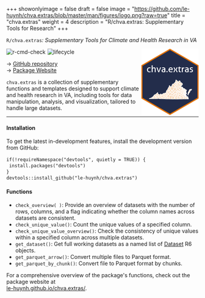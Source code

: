 +++
showonlyimage = false
draft = false
image = "https://github.com/le-huynh/chva.extras/blob/master/man/figures/logo.png?raw=true"
title = "chva.extras"
weight = 4
description = "R/chva.extras: Supplementary Tools for Research"
+++

`R/chva.extras`*: Supplementary Tools for Climate and Health Research in VA*

<a href="https://le-huynh.github.io/chva.extras/" target="_blank">
<img align="right" alt="logo" width="150" src="https://github.com/le-huynh/chva.extras/blob/master/man/figures/logo.png?raw=true" />
</a>  

<a href="https://github.com/le-huynh/chva.extras/actions/workflows/R-CMD-check.yaml" target="_blank">
<img align="left" alt="r-cmd-check" style="margin-right: 5px;" src="https://github.com/le-huynh/chva.extras/actions/workflows/R-CMD-check.yaml/badge.svg" />
</a>  

<a href="https://lifecycle.r-lib.org/articles/stages.html#stable" target="_blank">
<img align="left" alt="lifecycle" style="margin-right: 5px;" src="https://img.shields.io/badge/lifecycle-stable-brightgreen.svg" />
</a>  

<br>

→ <a href="https://github.com/le-huynh/chva.extras" target="_blank">GitHub repository</a>  
→ <a href="https://le-huynh.github.io/chva.extras/" target="_blank">Package Website</a>  


`chva.extras` is a collection of supplementary functions and templates designed 
to support climate and health research in VA, including tools for data manipulation, 
analysis, and visualization, tailored to handle large datasets.  

<hr>

#### Installation

To get the latest in-development features, install the development
version from GitHub:

```
if(!requireNamespace("devtools", quietly = TRUE)) {
 install.packages("devtools")
}
devtools::install_github("le-huynh/chva.extras")
```

#### Functions
- `check_overview( )`: Provide an overview of datasets with the number of rows, columns, and a flag indicating whether the column names across datasets are consistent.
- `check_unique_value()`: Count the unique values of a specified column.
- `check_unique_value_overview()`: Check the consistency of unique values within a specified column across multiple datasets.
- `get_dataset()`: Get full working datasets as a named list of [Dataset](https://arrow.apache.org/docs/r/reference/Dataset.html) R6 objects.
- `get_parquet_arrow()`: Convert multiple files to Parquet format.
- `get_parquet_by_chunk()`: Convert file to Parquet format by chunks.

For a comprehensive overview of the package's functions, check out the package website at  
<a href="https://le-huynh.github.io/chva.extras/" target="_blank">le-huynh.github.io/chva.extras/</a>.

<br/>

